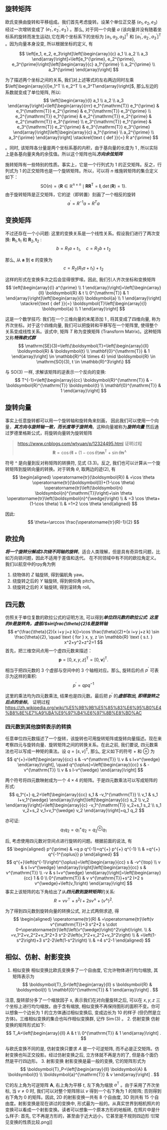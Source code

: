 ## 旋转矩阵
欧氏变换由旋转和平移组成。我们首先考虑旋转。设某个单位正交基 $\left(e_1, e_2, e_3\right)$ 经过一次增转变成了 $\left(e_1^{\prime}, e_2^{\prime}, e_3^{\prime}\right)$ 。那么, 对于同一个向量 $a$ (该向量并没有随着坐标系的旋转而发生运动),它在两个坐标系下的坐标为 $\left[a_1, a_2, a_3\right]^{\mathrm{T}}$ 和 $\left[a_1^{\prime}, a_2^{\prime}, a_3^{\prime}\right]^{\mathrm{T}}$ 。因为向量本身没变, 所以根据坐标的定义, 有

$$
\left[e_1, e_2, e_3\right]\left[\begin{array}{c}
a_1 \\
a_2 \\
a_3
\end{array}\right]=\left[e_1^{\prime}, e_2^{\prime}, e_3^{\prime}\right]\left[\begin{array}{c}
a_1^{\prime} \\
a_2^{\prime} \\
a_3^{\prime}
\end{array}\right]
$$

为了描述两个坐标之间的关系, 我们对上述等式的左右两边同时左乘 $\left[\begin{array}{l}e_1^T \\ e_2^T \\ e_3^T\end{array}\right]$, 那么左边的系数就变成了单位矩阵, 所以:
$$
\left[\begin{array}{l}
a_1 \\
a_2 \\
a_3
\end{array}\right]=\left[\begin{array}{rrr}
e_1^{\mathrm{T}} e_1^{\prime} & e_1^{\mathrm{T}} e_2^{\prime} & e_1^{\mathrm{T}} e_3^{\prime} \\
e_2^{\mathrm{T}} e_1^{\prime} & e_2^{\mathrm{T}} e_2^{\prime} & e_2^{\mathrm{T}} e_3^{\prime} \\
e_3^{\mathrm{T}} e_1^{\prime} & e_3^{\mathrm{T}} e_2^{\prime} & e_3^{\mathrm{T}} e_3^{\prime}
\end{array}\right]\left[\begin{array}{c}
a_1^{\prime} \\
a_2^{\prime} \\
a_3^{\prime}
\end{array}\right] \stackrel{\text { def }}{=} R a^{\prime}
$$

。同时, 该矩阵各分量是两个坐标系基的内积，由于基向量的长度为 1 , 所以实际上是各基向量夹角的余弦值。所以这个矩阵也叫***方向余弦矩阵*** 

施转矩阵有一些特别的性质。事实上，它是一个行列式为 1 的正交矩阵。反之，行列式为 1 的正交矩阵也是一个旋转矩阵。所以，可以将 $n$ 维施转矩阵的集合定义如下：
$$
\mathrm{SO}(n)=\left\{\boldsymbol{R} \in \mathbb{R}^{n \times n} \mid \boldsymbol{R} \boldsymbol{R}^{\mathrm{T}}=\boldsymbol{I}, \operatorname{det}(\boldsymbol{R})=1\right\} .
$$
由于旋转矩阵是正交矩阵，它的逆（即转置）刻画了一个相反的旋转
$$
a^{\prime}=R^{-1} a=R^T a
$$
## 变换矩阵
不过还存在一个小问题: 这里的变换关系是一个线性关系。假设我们进行了两次变换: $\boldsymbol{R}_1, \boldsymbol{t}_1$ 和 $\boldsymbol{R}_2, \boldsymbol{t}_2$ :
$$
b=R_1 a+t_1, \quad c=R_2 b+t_2
$$

那么, 从 $\boldsymbol{a}$ 到 $\boldsymbol{c}$ 的变换为
$$
c=R_2\left(R_1 a+t_1\right)+t_2
$$

这样的形式在变换多次之后会显得很罗嗦。因此, 我们引人齐次坐标和变换矩阵
$$
\left[\begin{array}{l}
a^{\prime} \\
1
\end{array}\right]=\left[\begin{array}{ll}
\boldsymbol{R} & t \\
0^{\mathrm{T}} & 1
\end{array}\right]\left[\begin{array}{l}
\boldsymbol{a} \\
1
\end{array}\right] \stackrel{\text { def }}{=} \boldsymbol{T}\left[\begin{array}{l}
\boldsymbol{a} \\
1
\end{array}\right]
$$

这是一个数学技巧: 我们在一个三维向量的末尾添加 1 , 将其变成了四维向量, 称为齐次坐标。对于这个四维向量, 我们可以把旋转和平移写在一个矩阵里, 使得整个关系变成线性关系。该式中, 矩阵 $T$ 称为变换矩阵 (Transform Matrix)。这种矩阵又称***特殊欧式群***
$$
\mathrm{SE}(3)=\left\{\boldsymbol{T}=\left[\begin{array}{ll}
\boldsymbol{R} & \boldsymbol{t} \\
\mathbf{0}^{\mathrm{T}} & 1
\end{array}\right] \in \mathbb{R}^{4 \times 4} \mid \boldsymbol{R} \in \mathrm{SO}(3), t \in \mathbb{R}^3\right\}
$$

与 $\mathrm{SO}(3)$ 一样, 求解该矩阵的逆表示一个反向的变换:
$$
T^{-1}=\left[\begin{array}{cc}
\boldsymbol{R}^{\mathrm{T}} & -\boldsymbol{R}^{\mathrm{T}} \boldsymbol{t} \\
\mathbf{0}^{\mathrm{T}} & 1
\end{array}\right]
$$
## 旋转向量
事实上任意旋转都可以用一个旋转轴和旋转角来刻画，
因此我们可以使用一个向量，***其方向与旋转轴一致，而长度等于旋转角***。这种向量被称为***旋转向量***
然后通过罗德里格斯公式，将旋转向量转为旋转矩阵
>https://www.cnblogs.com/wtyuan/p/12324495.html 证明过程
$$
\boldsymbol{R}=\cos \theta \boldsymbol{I}+(1-\cos \theta) \boldsymbol{n} \boldsymbol{n}^{\mathrm{T}}+\sin \theta \boldsymbol{n}^{\wedge}
$$

符号 ^ 是向量到反对称矩阵的转换符, 见式 (3.3)。反之, 我们也可以计算从一个旋转矩阵到旋转向量的转换。对于转角 $\theta$, 取两边的迹(2), 有
$$
\begin{aligned}
\operatorname{tr}(\boldsymbol{R}) & =\cos \theta \operatorname{tr}(\boldsymbol{I})+(1-\cos \theta) \operatorname{tr}\left(\boldsymbol{n} \boldsymbol{n}^{\mathrm{T}}\right)+\sin \theta \operatorname{tr}\left(\boldsymbol{n}^{\wedge}\right) \\
& =3 \cos \theta+(1-\cos \theta) \\
& =1+2 \cos \theta
\end{aligned}
$$

因此:
$$
\theta=\arccos \frac{\operatorname{tr}(R)-1}{2}
$$
## 欧拉角
***将一个旋转分解成3次绕不同轴的旋转***。适合人类理解，但是具有奇异性问题，比如万向锁问题，因此不适用于差值和迭代。
在不同领域中有不同的欧拉角定义。我们以航空中的rpy角为例
1. 绕物体的 $Z$ 轴旋转, 得到偏航角 yaw。
2. 绕旋转之后的 $Y$ 轴旋转, 得到俯仰角 pitch。
3. 绕旋转之后的 $X$ 轴旋转, 得到滚转角 roll。
## 四元数
仿照关于单位复数的欧拉公式的证明方法, 可以得到***单位四元数的欧拉公式***:
***这里的$\theta$是旋转角，虚部/$sin\frac{\theta}{2}$是旋转轴***
$$
e^{\frac{\theta}{2}(x i+y j+z k)}=\cos \frac{\theta}{2}+(x i+y j+z k) \sin \frac{\theta}{2}, \quad \text { for } x, y, z \in \mathbb{R} \text { s.t. } x^2+y^2+z^2=1
$$
首先，把三维空间点用一个虚四元数来描述：
$$
\boldsymbol{p}=[0, x, y, z]^{\mathrm{T}}=[0, \boldsymbol{v}]^{\mathrm{T}} .
$$

相当于把四元数的 3 个虚部与空间中的 3 个轴相对应。那么, 旋转后的点 $p^{\prime}$ 可表示为这样的乘积:
$$
p^{\prime}=q p q^{-1}
$$

这里的乘法均为四元数乘法, 结果也是四元数。最后把 $p^{\prime}$ 的***虚部取出, 即得旋转之后点的坐标***。
证明过程
https://zh.wikipedia.org/wiki/%E5%9B%9B%E5%85%83%E6%95%B0%E4%B8%8E%E7%A9%BA%E9%97%B4%E6%97%8B%E8%BD%AC
### 四元数到其他旋转表示的转换

任意单位四元数描述了一个旋转，该旋转也可用旋转矩阵或旋转向量描述。现在来考察四元与旋转向量、旋转矩阵之间的转换关系。在此之前, 我们要说, 四元数乘法也可以写成一种矩的乘法。设 $q=[s, v]^{\mathrm{T}}$, 那么, 定义如下的符号 + 和 $\oplus$ 为
$$
q^{+}=\left[\begin{array}{cc}
s & -v^{\mathrm{T}} \\
v & s I+v^{\wedge}
\end{array}\right], \quad q^{\oplus}=\left[\begin{array}{cc}
s & -v^{\mathrm{T}} \\
v & s I-v^{\wedge}
\end{array}\right]
$$

两个符号将四元数映射成为一个 $4 \times 4$ 的矩阵。于是四元数乘法可以写成矩阵的形式:
$$
q_1^{+} q_2=\left[\begin{array}{cc}
s_1 & -v_1^{\mathrm{T}} \\
v_1 & s_1 I+v_1^{\wedge}
\end{array}\right]\left[\begin{array}{c}
s_2 \\
v_2
\end{array}\right]=\left[\begin{array}{c}
-v_1^{\mathrm{T}} v_2+s_1 s_2 \\
s_1 v_2+s_2 v_1+v_1^{\wedge} v_2
\end{array}\right]=q_1 q_2
$$

亦可证:
$$
q_1 q_2=q_1^{+} q_2=q_2^{\oplus} q_1
$$

后, 考虑使用四元数对空间点进行旋转的问题。根据前面的说法, 有
$$
\begin{aligned}
p^{\prime} & =q p q^{-1}=q^{+} p^{+} q^{-1} \\
& =q^{+} q^{-1^{\oplus}} p
\end{aligned}
$$
$$
q^{+}\left(q^{-1}\right)^{\oplus}=\left[\begin{array}{cc}
s & -v^{\top} \\
v & s I+v^{\wedge}
\end{array}\right]\left[\begin{array}{cc}
s & v^{\mathrm{T}} \\
-v & s I+v^{\wedge}
\end{array}\right]=\left[\begin{array}{cc}
1 & 0 \\
0^{\mathrm{T}} & v v^{\mathrm{T}}+s^2 I+2 s v^{\wedge}+\left(v_1\right)
\end{array}\right]
$$
事实上该矩阵的右下角给出了从***四元数到旋转矩阵***的关系:
$$
R=v v^{\top}+s^2 I+2 s v^{\wedge}+\left(v^{\wedge}\right)^2 .
$$

为了得到四元数到旋转向量的转换公式, 对上式两侧求迹, 得
$$
\begin{aligned}
\operatorname{tr}(R) & =\operatorname{tr}\left(v v^{\mathrm{T}}+3 s^2+2 s \cdot 0+\operatorname{tr}\left(\left(v^{\wedge}\right)^2\right)\right. \\
& =v_1^2+v_2^2+v_3^2+3 s^2-2\left(v_1^2+v_2^2+v_3^2\right) \\
& =\left(1-s^2\right)+3 s^2-2\left(1-s^2\right) \\
& =4 s^2-1
\end{aligned}
$$
## 相似、仿射、射影变换
1. 相似变换
相似变换比欧氏变换多了一个自由度, 它允许物体进行均匀缩放, 其矩阵表示为
$$
\boldsymbol{T}_S=\left[\begin{array}{ll}
s \boldsymbol{R} & \boldsymbol{t} \\
\mathbf{0}^{\mathrm{T}} & 1
\end{array}\right] .
$$

注意, 旋转部分多了一个缩放因子 $s$, 表示我们在对向量旋转之后, 可以在 $x, y, z$ 三个坐标上进行均匀缩放。由于含有缩放, 相似变换不再保持图形的面积不变。你可以想象一个边长为 1 的立方体通过相似变换后, 变成边长为 10 的样子 (但仍然是立方体)。三维相似变换的集合也叫作相似变换群, 记作 $\operatorname{Sim}(3)$ 。
2. 仿射变换
仿射变换的矩阵形式如下:
$$
T_A=\left[\begin{array}{ll}
A & t \\
0^{\mathrm{T}} & 1
\end{array}\right] .
$$

与欧氏变换不同的是, 仿射变换只要求 $A$ 是一个可逆矩阵, 而不必是正交矩阵。仿射变换也叫正交投影。经过仿射变换之后, 立方体就不再是方的了, 但是各个面仍然是平行四边形。
3. 射影变换
射影变换是最一般的变换, 它的矩阵形式为
$$
\boldsymbol{T}_P=\left[\begin{array}{ll}
\boldsymbol{A} & \boldsymbol{t} \\
\boldsymbol{a}^{\mathrm{T}} & v
\end{array}\right] .
$$

它的左上角为可逆矩阵 $\boldsymbol{A}$, 右上角为平移 $t$, 左下角为缩放 $a^{\mathrm{T}}$ 。由于采用了齐次坐标, 当 $v \neq 0$ 时, 我们可以对整个矩阵除以 $v$ 得到一个右下角为 1 的矩阵; 否则得到右下角为 0 的矩阵。因此, $2 \mathrm{D}$ 的射影变换一共有 8 个自由度, 3D 则共有 15 个自由度。射影变换是现在讲过的变换中, 形式最为一般的。从真实世界到相机照片的变换可以看成一个射影变换。读者可以想象一个原本方形的地板砖, 在照片中是什么样子: 首先, 它不再是方形的，甚至由于近大远小，它甚至是不规则四边形
![[常见变换的性质比较.png]]